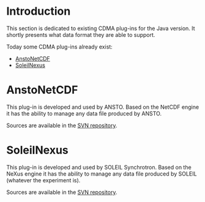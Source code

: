 # Introduction #

This section is dedicated to existing CDMA plug-ins for the Java version. It shortly presents what data format they are able to support.

Today some CDMA plug-ins already exist:
  * [AnstoNetCDF](#AnstoNetCDF.md)
  * [SoleilNexus](#SoleilNexus.md)

# AnstoNetCDF #

This plug-in is developed and used by ANSTO. Based on the NetCDF engine it has the ability to manage any data file produced by ANSTO.

Sources are available in the [SVN repository](http://cdma.googlecode.com/svn/java/plugins/org.cdma.plugin.ansto/trunk).


# SoleilNexus #

This plug-in is developed and used by SOLEIL Synchrotron. Based on the NeXus engine it has the ability to manage any data file produced by SOLEIL (whatever the experiment is).

Sources are available in the [SVN repository](http://cdma.googlecode.com/svn/java/plugins/org.cdma.plugin.soleil/trunk).